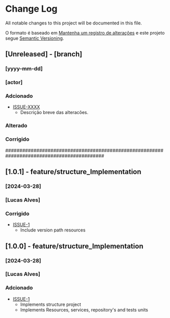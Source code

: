 # Change Log
All notable changes to this project will be documented in this file.

O formato é baseado em [Mantenha um registro de alterações](http://keepachangelog.com/)
e este projeto segue [Semantic Versioning](http://semver.org/).

## [Unreleased] - [branch]
### [yyyy-mm-dd]
### [actor]
### Adcionado
- [ISSUE-XXXX](https://github.com/users/lucasfealves/projects/x?pane=issue&itemId=xxxxx)
    - Descrição breve das alteracões.

### Alterado

### Corrigido

###########################################################################################
## [1.0.1] - feature/structure_Implementation
### [2024-03-28]
### [Lucas Alves]
### Corrigido
- [ISSUE-1](https://github.com/users/lucasfealves/projects/1?pane=issue&itemId=58037820)
  - Include version path resources
## [1.0.0] - feature/structure_Implementation
### [2024-03-28]
### [Lucas Alves]
### Adcionado
- [ISSUE-1](https://github.com/users/lucasfealves/projects/1?pane=issue&itemId=58037820)
  - Implements structure project
  - Implements Resources, services, repository's and tests units

